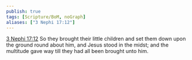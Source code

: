 ```yaml
---
publish: true
tags: [Scripture/BoM, noGraph]
aliases: ["3 Nephi 17:12"]
---
```

[3 Nephi 17:12](https://churchofjesuschrist.org/study/scriptures/bofm/3-ne/17?lang=eng&id=p12#p12) So they brought their little children and set them down upon the ground round about him, and Jesus stood in the midst; and the multitude gave way till they had all been brought unto him.
